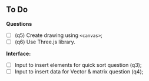 ## To Do

**Questions**
- [ ] (q5) Create drawing using `<canvas>`;
- [ ] (q6) Use Three.js library.

**Interface:**
- [ ] Input to insert elements for quick sort question (q3);
- [ ] Input to insert data for Vector & matrix question (q4);